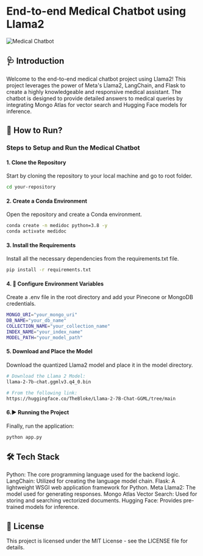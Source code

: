 # End-to-end Medical Chatbot using Llama2

![Medical Chatbot](https://example.com/your-image.png)  
## 🩺 Introduction

Welcome to the end-to-end medical chatbot project using Llama2! This project leverages the power of Meta's Llama2, LangChain, and Flask to create a highly knowledgeable and responsive medical assistant. The chatbot is designed to provide detailed answers to medical queries by integrating Mongo Atlas for vector search and Hugging Face models for inference.

## 🚀 How to Run?

### Steps to Setup and Run the Medical Chatbot

#### 1. Clone the Repository

Start by cloning the repository to your local machine and go to root folder.

```bash
cd your-repository
```

#### 2.  Create a Conda Environment

Open the repository and create a Conda environment.

```bash
conda create -n medidoc python=3.8 -y
conda activate medidoc
```

#### 3. Install the Requirements

Install all the necessary dependencies from the requirements.txt file.

```bash
pip install -r requirements.txt
```

#### 4. 🔧 Configure Environment Variables

Create a .env file in the root directory and add your Pinecone or MongoDB credentials.

```bash
MONGO_URI="your_mongo_uri"
DB_NAME="your_db_name"
COLLECTION_NAME="your_collection_name"
INDEX_NAME="your_index_name"
MODEL_PATH="your_model_path"
```

#### 5. Download and Place the Model

Download the quantized Llama2 model and place it in the model directory.

```bash
# Download the Llama 2 Model:
llama-2-7b-chat.ggmlv3.q4_0.bin

# From the following link:
https://huggingface.co/TheBloke/Llama-2-7B-Chat-GGML/tree/main

```

#### 6.▶️ Running the Project

Finally, run the application:

```bash
python app.py
```

## 🛠 Tech Stack

Python: The core programming language used for the backend logic.
LangChain: Utilized for creating the language model chain.
Flask: A lightweight WSGI web application framework for Python.
Meta Llama2: The model used for generating responses.
Mongo Atlas Vector Search: Used for storing and searching vectorized documents.
Hugging Face: Provides pre-trained models for inference.

## 📜 License
This project is licensed under the MIT License - see the LICENSE file for details.